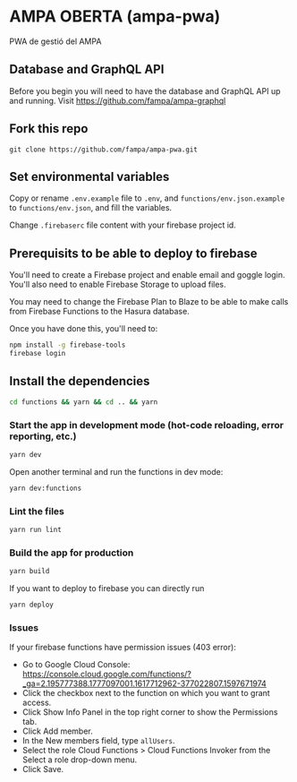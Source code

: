 # AMPA OBERTA (ampa-pwa)

PWA de gestió del AMPA

## Database and GraphQL API

Before you begin you will need to have the database and GraphQL API up and running. Visit <https://github.com/fampa/ampa-graphql>

## Fork this repo

`git clone https://github.com/fampa/ampa-pwa.git`

## Set environmental variables

Copy or rename `.env.example` file to `.env`, and `functions/env.json.example` to `functions/env.json`, and fill the variables.

Change `.firebaserc` file content with your firebase project id.

## Prerequisits to be able to deploy to firebase

You'll need to create a Firebase project and enable email and goggle login. You'll also need to enable Firebase Storage to upload files.

You may need to change the Firebase Plan to Blaze to be able to make calls from Firebase Functions to the Hasura database.

Once you have done this, you'll need to:

```bash
npm install -g firebase-tools
firebase login
```

## Install the dependencies

```bash
cd functions && yarn && cd .. && yarn
```

### Start the app in development mode (hot-code reloading, error reporting, etc.)

```bash
yarn dev
```

Open another terminal and run the functions in dev mode:

```bash
yarn dev:functions
```

### Lint the files

```bash
yarn run lint
```

### Build the app for production

```bash
yarn build
```

If you want to deploy to firebase you can directly run

```bash
yarn deploy
```

### Issues

If your firebase functions have permission issues (403 error):

- Go to Google Cloud Console: <https://console.cloud.google.com/functions/?_ga=2.195777388.1777097001.1617712962-377022807.1597671974>
- Click the checkbox next to the function on which you want to grant access.
- Click Show Info Panel in the top right corner to show the Permissions tab.
- Click Add member.
- In the New members field, type `allUsers`.
- Select the role Cloud Functions > Cloud Functions Invoker from the Select a role drop-down menu.
- Click Save.
